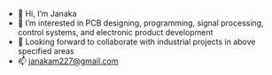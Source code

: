 - 👋 Hi, I’m Janaka 
- 👀 I’m interested in PCB designing, programming, signal processing, control systems, and electronic product development
- 💞️ Looking forward to collaborate with industrial projects in above specified areas
- 📫 janakam227@gmail.com

<!---
mjmax/mjmax is a ✨ special ✨ repository because its `README.md` (this file) appears on your GitHub profile.
You can click the Preview link to take a look at your changes.
--->
